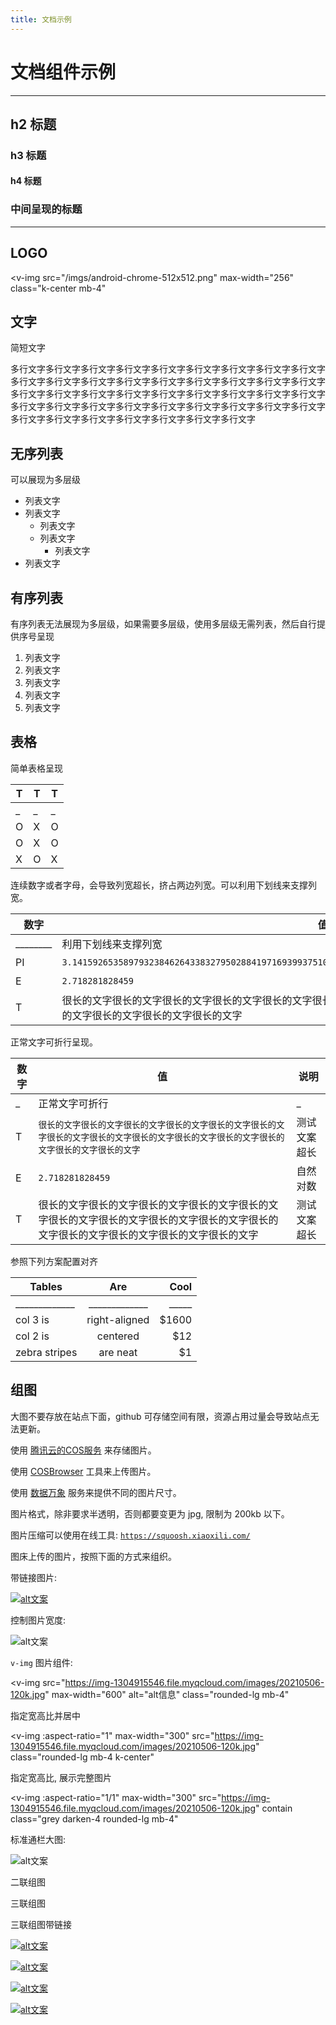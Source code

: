```yaml
---
title: 文档示例
---
```


# 文档组件示例

---

## h2 标题

### h3 标题

#### h4 标题

<h3 class="k-tcenter">中间呈现的标题</h3>

---

## LOGO

<v-img
  src="/imgs/android-chrome-512x512.png"
  max-width="256"
  class="k-center mb-4"
></v-img>

## 文字

简短文字

多行文字多行文字多行文字多行文字多行文字多行文字多行文字多行文字多行文字多行文字多行文字多行文字多行文字多行文字多行文字多行文字多行文字多行文字多行文字多行文字多行文字多行文字多行文字多行文字多行文字多行文字多行文字多行文字多行文字多行文字多行文字多行文字多行文字多行文字多行文字多行文字多行文字多行文字多行文字多行文字多行文字多行文字多行文字

## 无序列表

可以展现为多层级

- 列表文字
- 列表文字
  - 列表文字
  - 列表文字
    - 列表文字
- 列表文字

## 有序列表

有序列表无法展现为多层级，如果需要多层级，使用多层级无需列表，然后自行提供序号呈现

1. 列表文字
1. 列表文字
1. 列表文字
1. 列表文字
1. 列表文字

## 表格

简单表格呈现

| T | T | T |
| - | - | - |
| _ | _ | _ |
| O | X | O |
| O | X | O |
| X | O | X |

连续数字或者字母，会导致列宽超长，挤占两边列宽。可以利用下划线来支撑列宽。

| 数字 | 值 | 说明 |
| --- | --- | --- |
| ________ | 利用下划线来支撑列宽 | __________________ |
| PI | `3.1415926535897932384626433832795028841971693993751058209749445923078164062862089986280348253421170679` | 圆周率 |
| E | `2.718281828459` | 自然对数 |
| T | 很长的文字很长的文字很长的文字很长的文字很长的文字很长的文字很长的文字很长的文字很长的文字很长的文字很长的文字很长的文字很长的文字很长的文字 | 测试文案超长 |

正常文字可折行呈现。

| 数字 | 值 | 说明 |
| --- | --- | --- |
| _ | 正常文字可折行 | _ |
| T | `很长的文字很长的文字很长的文字很长的文字很长的文字很长的文字很长的文字很长的文字很长的文字很长的文字很长的文字很长的文字很长的文字很长的文字` | 测试文案超长 |
| E | `2.718281828459` | 自然对数 |
| T | 很长的文字很长的文字很长的文字很长的文字很长的文字很长的文字很长的文字很长的文字很长的文字很长的文字很长的文字很长的文字很长的文字很长的文字 | 测试文案超长 |

参照下列方案配置对齐

| Tables        | Are           | Cool  |
| ------------- |:-------------:| -----:|
| _____________ | _____________ | _____ |
| col 3 is      | right-aligned | $1600 |
| col 2 is      | centered      |   $12 |
| zebra stripes | are neat      |    $1 |

## 组图

大图不要存放在站点下面，github 可存储空间有限，资源占用过量会导致站点无法更新。

使用 [腾讯云的COS服务](https://cloud.tencent.com/product/cos) 来存储图片。

使用 [COSBrowser](https://cloud.tencent.com/document/product/436/11366) 工具来上传图片。

使用 [数据万象](https://cloud.tencent.com/product/ci/pricing) 服务来提供不同的图片尺寸。

图片格式，除非要求半透明，否则都要变更为 jpg, 限制为 200kb 以下。

图片压缩可以使用在线工具: [`https://squoosh.xiaoxili.com/`](https://squoosh.xiaoxili.com/)

图床上传的图片，按照下面的方式来组织。

带链接图片:

[![alt文案](https://img-1304915546.file.myqcloud.com/images/20210506-100k.jpg)](https://baidu.com)

控制图片宽度:

<div class="mb-4" style="max-width: 500px;">
  <img alt="alt文案" src="https://img-1304915546.file.myqcloud.com/images/20210506-100k.jpg"/>
</div>

`v-img` 图片组件:

<v-img
  src="https://img-1304915546.file.myqcloud.com/images/20210506-120k.jpg"
  max-width="600"
  alt="alt信息"
  class="rounded-lg mb-4"
></v-img>

指定宽高比并居中

<v-img
  :aspect-ratio="1"
  max-width="300"
  src="https://img-1304915546.file.myqcloud.com/images/20210506-120k.jpg"
  class="rounded-lg mb-4 k-center"
></v-img>

指定宽高比, 展示完整图片

<v-img
  :aspect-ratio="1/1"
  max-width="300"
  src="https://img-1304915546.file.myqcloud.com/images/20210506-120k.jpg"
  contain
  class="grey darken-4 rounded-lg mb-4"
></v-img>

标准通栏大图:

![alt文案](https://img-1304915546.file.myqcloud.com/images/20210506-100k.jpg)

二联组图

<section class="v-imggroup-2 mb-4">
  <v-img
    src="https://img-1304915546.file.myqcloud.com/images/20210506-100k.jpg"
    :aspect-ratio="16/9"
    class="rounded-lg"
  />
  <v-img
    src="https://img-1304915546.file.myqcloud.com/images/20210506-100k.jpg"
    :aspect-ratio="16/9"
    class="rounded-lg"
  />
  <v-img
    src="https://img-1304915546.file.myqcloud.com/images/20210506-100k.jpg"
    :aspect-ratio="16/9"
    class="rounded-lg"
  />
  <v-img
    src="https://img-1304915546.file.myqcloud.com/images/20210506-100k.jpg"
    :aspect-ratio="16/9"
    class="rounded-lg"
  />
</section>

三联组图

<section class="v-imggroup-3 mb-4">
  <v-img
    src="https://img-1304915546.file.myqcloud.com/images/20210506-100k.jpg"
    :aspect-ratio="16/9"
    class="rounded-lg"
  />
  <v-img
    src="https://img-1304915546.file.myqcloud.com/images/20210506-100k.jpg"
    :aspect-ratio="16/9"
    class="rounded-lg"
  />
  <v-img
    src="https://img-1304915546.file.myqcloud.com/images/20210506-100k.jpg"
    :aspect-ratio="16/9"
    class="rounded-lg"
  />
  <v-img
    src="https://img-1304915546.file.myqcloud.com/images/20210506-100k.jpg"
    :aspect-ratio="16/9"
    class="rounded-lg"
  />
  <v-img
    src="https://img-1304915546.file.myqcloud.com/images/20210506-100k.jpg"
    :aspect-ratio="16/9"
    class="rounded-lg"
  />
  <v-img
    src="https://img-1304915546.file.myqcloud.com/images/20210506-100k.jpg"
    :aspect-ratio="16/9"
    class="rounded-lg"
  />
</section>

三联组图带链接

<section class="v-imggroup-3 mb-4">

[![alt文案](https://img-1304915546.file.myqcloud.com/images/20210506-100k.jpg)](https://baidu.com)

[![alt文案](https://img-1304915546.file.myqcloud.com/images/20210506-100k.jpg)](https://baidu.com)

[![alt文案](https://img-1304915546.file.myqcloud.com/images/20210506-100k.jpg)](https://baidu.com)

[![alt文案](https://img-1304915546.file.myqcloud.com/images/20210506-100k.jpg)](https://baidu.com)

</section>
